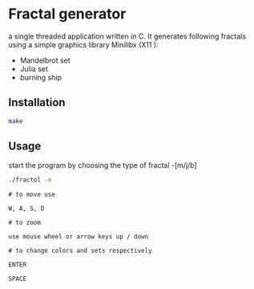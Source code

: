 # Fractal generator

a single threaded application written in C. It generates following fractals using a simple graphics library Minilibx (X11 ):
- Mandelbrot set
- Julia set
- burning ship

## Installation

```bash
make
```

## Usage

start the program by choosing the type of fractal -[m/j/b]

```bash
./fractol -m
```

```
# to move use

W, A, S, D

# to zoom

use mouse wheel or arrow keys up / down

# to change colors and sets respectively

ENTER

SPACE
```

